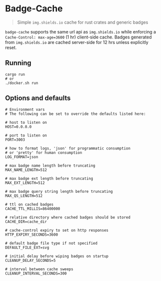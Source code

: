 # Badge-Cache

> Simple `img.shields.io` cache for rust crates and generic badges

`badge-cache` supports the same url api as `img.shields.io` while enforcing a `Cache-Control: max-age=3600` (1 hr) client-side cache. Badges generated from `img.shields.io` are cached server-side for 12 hrs unless explicitly reset.

## Running

```
cargo run
# or
./docker.sh run
```

## Options and defaults

```
# Environment vars
# The following can be set to override the defaults listed here:

# host to listen on
HOST=0.0.0.0

# port to listen on
PORT=3003

# how to format logs, 'json' for programmatic consumption
# or 'pretty' for human consumption
LOG_FORMAT=json

# max badge name length before truncating
MAX_NAME_LENGTH=512

# max badge ext length before truncating
MAX_EXT_LENGTH=512

# max badge query string length before truncating
MAX_QS_LENGTH=512

# ttl on cached badges
CACHE_TTL_MILLIS=86400000

# relative directory where cached badges should be stored
CACHE_DIR=cache_dir

# cache-control expiry to set on http responses
HTTP_EXPIRY_SECONDS=3600

# default badge file type if not specified
DEFAULT_FILE_EXT=svg

# initial delay before wiping badges on startup
CLEANUP_DELAY_SECONDS=5

# interval between cache sweeps
CLEANUP_INTERVAL_SECONDS=300
```

